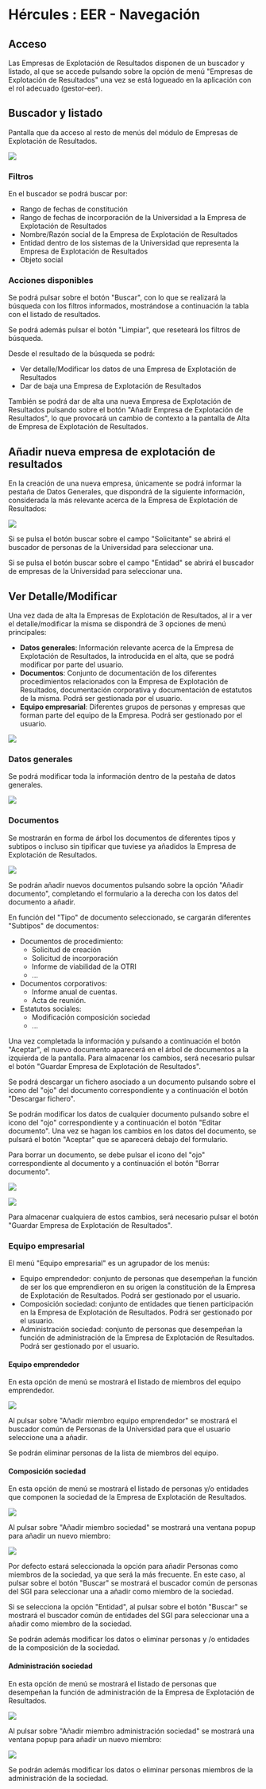 # Hércules : EER \- Navegación



## Acceso

Las Empresas de Explotación de Resultados disponen de un buscador y listado, al que se accede pulsando sobre la opción de menú "Empresas de Explotación de Resultados" una vez se está logueado en la aplicación con el rol adecuado (gestor\-eer).

## Buscador y listado

Pantalla que da acceso al resto de menús del módulo de Empresas de Explotación de Resultados.

![](/attachments/597852866/597854014.png)

### Filtros

En el buscador se podrá buscar por:

* Rango de fechas de constitución
* Rango de fechas de incorporación de la Universidad a la Empresa de Explotación de Resultados
* Nombre/Razón social de la Empresa de Explotación de Resultados
* Entidad dentro de los sistemas de la Universidad que representa la Empresa de Explotación de Resultados
* Objeto social

### Acciones disponibles

Se podrá pulsar sobre el botón "Buscar", con lo que se realizará la búsqueda con los filtros informados, mostrándose a continuación la tabla con el listado de resultados.

Se podrá además pulsar el botón "Limpiar", que reseteará los filtros de búsqueda.

Desde el resultado de la búsqueda se podrá:

* Ver detalle/Modificar los datos de una Empresa de Explotación de Resultados
* Dar de baja una Empresa de Explotación de Resultados

También se podrá dar de alta una nueva Empresa de Explotación de Resultados pulsando sobre el botón "Añadir Empresa de Explotación de Resultados", lo que provocará un cambio de contexto a la pantalla de Alta de Empresa de Explotación de Resultados.

## Añadir nueva empresa de explotación de resultados

En la creación de una nueva empresa, únicamente se podrá informar la pestaña de Datos Generales, que dispondrá de la siguiente información, considerada la más relevante acerca de la Empresa de Explotación de Resultados:

![](/attachments/597852866/597854007.png)

Si se pulsa el botón buscar sobre el campo "Solicitante" se abrirá el buscador de personas de la Universidad para seleccionar una.

Si se pulsa el botón buscar sobre el campo "Entidad" se abrirá el buscador de empresas de la Universidad para seleccionar una.

## Ver Detalle/Modificar

Una vez dada de alta la Empresas de Explotación de Resultados, al ir a ver el detalle/modificar la misma se dispondrá de 3 opciones de menú principales:

* **Datos generales**: Información relevante acerca de la Empresa de Explotación de Resultados, la introducida en el alta, que se podrá modificar por parte del usuario.
* **Documentos**: Conjunto de documentación de los diferentes procedimientos relacionados con la Empresa de Explotación de Resultados, documentación corporativa y documentación de estatutos de la misma. Podrá ser gestionada por el usuario.
* **Equipo empresarial**: Diferentes grupos de personas y empresas que forman parte del equipo de la Empresa. Podrá ser gestionado por el usuario.

![](/attachments/597852866/597855779.png)

### Datos generales

Se podrá modificar toda la información dentro de la pestaña de datos generales.

![](/attachments/597852866/597855046.png)

### Documentos

Se mostrarán en forma de árbol los documentos de diferentes tipos y subtipos o incluso sin tipificar que tuviese ya añadidos la Empresa de Explotación de Resultados.

![](/attachments/597852866/597856193.png)

Se podrán añadir nuevos documentos pulsando sobre la opción "Añadir documento", completando el formulario a la derecha con los datos del documento a añadir.

En función del "Tipo" de documento seleccionado, se cargarán diferentes "Subtipos" de documentos:

* Documentos de procedimiento:
	+ Solicitud de creación
	+ Solicitud de incorporación
	+ Informe de viabilidad de la OTRI
	+ ...
* Documentos corporativos:
	+ Informe anual de cuentas.
	+ Acta de reunión.
* Estatutos sociales:
	+ Modificación composición sociedad
	+ ...

Una vez completada la información y pulsando a continuación el botón "Aceptar", el nuevo documento aparecerá en el árbol de documentos a la izquierda de la pantalla. Para almacenar los cambios, será necesario pulsar el botón "Guardar Empresa de Explotación de Resultados".

Se podrá descargar un fichero asociado a un documento pulsando sobre el icono del "ojo" del documento correspondiente y a continuación el botón "Descargar fichero".

Se podrán modificar los datos de cualquier documento pulsando sobre el icono del "ojo" correspondiente y a continuación el botón "Editar documento". Una vez se hagan los cambios en los datos del documento, se pulsará el botón "Aceptar" que se aparecerá debajo del formulario.

Para borrar un documento, se debe pulsar el icono del "ojo" correspondiente al documento y a continuación el botón "Borrar documento".

![](/attachments/597852930/597856199.png)

![](/attachments/597852866/597855815.png)

Para almacenar cualquiera de estos cambios, será necesario pulsar el botón "Guardar Empresa de Explotación de Resultados".

### Equipo empresarial

El menú "Equipo empresarial" es un agrupador de los menús:

* Equipo emprendedor: conjunto de personas que desempeñan la función de ser los que emprendieron en su origen la constitución de la Empresa de Explotación de Resultados. Podrá ser gestionado por el usuario.
* Composición sociedad: conjunto de entidades que tienen participación en la Empresa de Explotación de Resultados. Podrá ser gestionado por el usuario.
* Administración sociedad: conjunto de personas que desempeñan la función de administración de la Empresa de Explotación de Resultados. Podrá ser gestionado por el usuario.

#### Equipo emprendedor

En esta opción de menú se mostrará el listado de miembros del equipo emprendedor.

![](/attachments/597852866/597854000.png)

Al pulsar sobre "Añadir miembro equipo emprendedor" se mostrará el buscador común de Personas de la Universidad para que el usuario seleccione una a añadir.

Se podrán eliminar personas de la lista de miembros del equipo.

#### Composición sociedad

En esta opción de menú se mostrará el listado de personas y/o entidades que componen la sociedad de la Empresa de Explotación de Resultados.

![](/attachments/597852866/597853999.png)

Al pulsar sobre "Añadir miembro sociedad" se mostrará una ventana popup para añadir un nuevo miembro:

![](/attachments/597852866/597853998.png)

Por defecto estará seleccionada la opción para añadir Personas como miembros de la sociedad, ya que será la más frecuente. En este caso, al pulsar sobre el botón "Buscar" se mostrará el buscador común de personas del SGI para seleccionar una a añadir como miembro de la sociedad.

Si se selecciona la opción "Entidad", al pulsar sobre el botón "Buscar" se mostrará el buscador común de entidades del SGI para seleccionar una a añadir como miembro de la sociedad.

Se podrán además modificar los datos o eliminar personas y /o entidades de la composición de la sociedad.

#### Administración sociedad

En esta opción de menú se mostrará el listado de personas que desempeñan la función de administración de la Empresa de Explotación de Resultados.

![](/attachments/597852866/597854011.png)

Al pulsar sobre "Añadir miembro administración sociedad" se mostrará una ventana popup para añadir un nuevo miembro:

![](/attachments/597852866/597855056.png)

Se podrán además modificar los datos o eliminar personas miembros de la administración de la sociedad.




